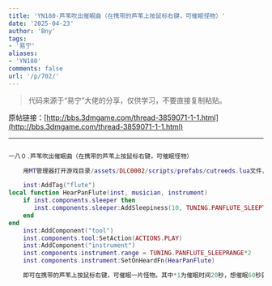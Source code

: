 ```yaml
---
title: 'YN180-芦苇吹出催眠曲（在携带的芦苇上按鼠标右键，可催眠怪物）'
date: '2025-04-23'
author: 'Bny'
tags:
- '易宁'
aliases:
- 'YN180'
comments: false
url: '/p/702/'
---
```


> 代码来源于“易宁”大佬的分享，仅供学习，不要直接复制粘贴。

原帖链接：[http://bbs.3dmgame.com/thread-3859071-1-1.html](http://bbs.3dmgame.com/thread-3859071-1-1.html)

---

```lua  

一八０.芦苇吹出催眠曲（在携带的芦苇上按鼠标右键，可催眠怪物）

	用MT管理器打开游戏目录/assets/DLC0002/scripts/prefabs/cutreeds.lua文件，在inst:AddComponent("inventoryitem")的下一行插入以下内容：

	inst:AddTag("flute")
local function HearPanFlute(inst, musician, instrument)
	if inst.components.sleeper then
	   inst.components.sleeper:AddSleepiness(10, TUNING.PANFLUTE_SLEEPTIME*1)
	end
end
	inst:AddComponent("tool")
	inst.components.tool:SetAction(ACTIONS.PLAY)
	inst:AddComponent("instrument")
	inst.components.instrument.range = TUNING.PANFLUTE_SLEEPRANGE*2
	inst.components.instrument:SetOnHeardFn(HearPanFlute)

	即可在携带的芦苇上按鼠标右键，可催眠一片怪物。其中*1为催眠时间20秒，想催眠60秒就*3即可。其中*2为催眠范围30格，想扩大至60格就*4即可

```  


